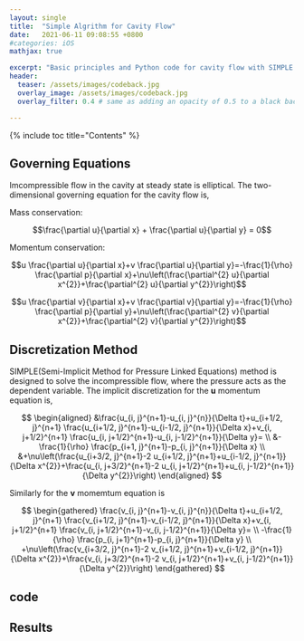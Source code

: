 ```yaml
---
layout: single
title:  "Simple Algrithm for Cavity Flow"
date:   2021-06-11 09:08:55 +0800
#categories: iOS
mathjax: true

excerpt: "Basic principles and Python code for cavity flow with SIMPLE algorithm at steady staye"
header:
  teaser: /assets/images/codeback.jpg
  overlay_image: /assets/images/codeback.jpg
  overlay_filter: 0.4 # same as adding an opacity of 0.5 to a black background

---
```


{% include toc title="Contents" %}

## Governing Equations
Imcompressible flow in the cavity at steady state is elliptical. The two-dimensional governing equation for the cavity flow is,

Mass conservation:

$$\frac{\partial u}{\partial x} + \frac{\partial u}{\partial y} = 0$$

Momentum conservation:

$$u \frac{\partial u}{\partial x}+v \frac{\partial u}{\partial y}=-\frac{1}{\rho} \frac{\partial p}{\partial x}+\nu\left(\frac{\partial^{2} u}{\partial x^{2}}+\frac{\partial^{2} u}{\partial y^{2}}\right)$$

$$u \frac{\partial v}{\partial x}+v \frac{\partial v}{\partial y}=-\frac{1}{\rho} \frac{\partial p}{\partial y}+\nu\left(\frac{\partial^{2} v}{\partial x^{2}}+\frac{\partial^{2} v}{\partial y^{2}}\right)$$

## Discretization Method
SIMPLE(Semi-Implicit Method for Pressure Linked Equations) method is designed to solve the incompressible flow, where the pressure acts as the dependent variable. The implicit discretization for the $\textbf{u}$ momentum equation is,

$$
\begin{aligned}
&\frac{u_{i, j}^{n+1}-u_{i, j}^{n}}{\Delta t}+u_{i+1/2, j}^{n+1} \frac{u_{i+1/2, j}^{n+1}-u_{i-1/2, j}^{n+1}}{\Delta x}+v_{i, j+1/2}^{n+1} \frac{u_{i, j+1/2}^{n+1}-u_{i, j-1/2}^{n+1}}{\Delta y}= \\
&-\frac{1}{\rho} \frac{p_{i+1, j}^{n+1}-p_{i, j}^{n+1}}{\Delta x} \\
&+\nu\left(\frac{u_{i+3/2, j}^{n+1}-2 u_{i+1/2, j}^{n+1}+u_{i-1/2, j}^{n+1}}{\Delta x^{2}}+\frac{u_{i, j+3/2}^{n+1}-2 u_{i, j+1/2}^{n+1}+u_{i, j-1/2}^{n+1}}{\Delta y^{2}}\right)
\end{aligned}
$$

Similarly for the $\textbf{v}$ momemtum equation is

$$
\begin{gathered}
\frac{v_{i, j}^{n+1}-v_{i, j}^{n}}{\Delta t}+u_{i+1/2, j}^{n+1} \frac{v_{i+1/2, j}^{n+1}-v_{i-1/2, j}^{n+1}}{\Delta x}+v_{i, j+1/2}^{n+1} \frac{v_{i, j+1/2}^{n+1}-v_{i, j-1/2}^{n+1}}{\Delta y}= \\
-\frac{1}{\rho} \frac{p_{i, j+1}^{n+1}-p_{i, j}^{n+1}}{\Delta y} \\
+\nu\left(\frac{v_{i+3/2, j}^{n+1}-2 v_{i+1/2, j}^{n+1}+v_{i-1/2, j}^{n+1}}{\Delta x^{2}}+\frac{v_{i, j+3/2}^{n+1}-2 v_{i, j+1/2}^{n+1}+v_{i, j-1/2}^{n+1}}{\Delta y^{2}}\right)
\end{gathered}
$$




## code


## Results
